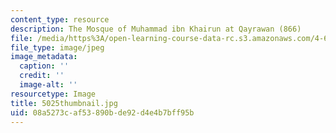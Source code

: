 ```yaml
---
content_type: resource
description: The Mosque of Muhammad ibn Khairun at Qayrawan (866)
file: /media/https%3A/open-learning-course-data-rc.s3.amazonaws.com/4-614-religious-architecture-and-islamic-cultures-fall-2002/08a5273caf53890bde92d4e4b7bff95b_5025thumbnail.jpg
file_type: image/jpeg
image_metadata:
  caption: ''
  credit: ''
  image-alt: ''
resourcetype: Image
title: 5025thumbnail.jpg
uid: 08a5273c-af53-890b-de92-d4e4b7bff95b
---
```

